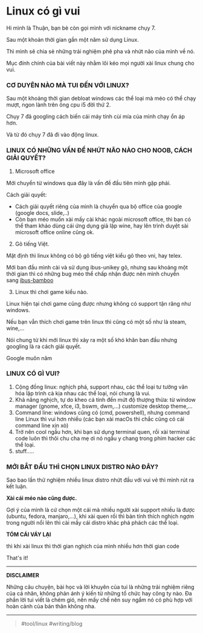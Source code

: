 # Linux có gì vui

Hi mình là Thuận, bạn bè còn gọi mình với nickname chụy 7.

Sau một khoản thời gian gần một năm sử dụng Linux.

Thì mình sẽ chia sẻ những trải nghiệm phê pha và nhứt não của mình về nó.

Mục đính chính của bài viết này nhằm lôi kéo mọi người xài linux chung cho vui.

### CƠ DUYÊN NÀO MÀ TUI ĐẾN VỚI LINUX?

Sau một khoảng thời gian debloat windows các thể loại mà méo có thể chạy mượt, ngon lành trên ông cpu i5 đời thứ 2.

Chụy 7 đã googling cách biến cái máy tính cùi mía của mình chạy ổn áp hơn.

Và từ đó chụy 7 đã đi vào động linux.

### LINUX CÓ NHỮNG VẤN ĐỀ NHỨT NÃO NÀO CHO NOOB, CÁCH GIẢI QUYẾT?

1. Microsoft office

Mới chuyển từ windows qua đây là vấn đề đầu tiên mình gặp phải.

Cách giải quyết:

- Cách giải quyết riêng của mình là chuyển qua bộ office của google (google docs, slide,..)
- Còn bạn méo muốn xài mấy cài khác ngoài microsoft office, thì bạn có thể tham khảo dùng cái ứng dụng giả lập wine, hay lên trình duyệt sài microsoft office online cũng ok.

2. Gõ tiếng Việt.

Mặt định thì linux không có bộ gõ tiếng việt kiểu gõ theo vni, hay telex.

Mới ban đầu mình cài và sử dụng ibus-unikey gõ, nhưng sau khoảng một thời gian thì có những bug méo thể chấp nhận được nên mình chuyển sang [ibus-bamboo](https://l.facebook.com/l.php?u=https%3A%2F%2Fgithub.com%2FBambooEngine%2Fibus-bamboo%3Ffbclid%3DIwAR1pBJh-TRXczFoXoph62kLJKBmdiiJVRluoBQVik2NUVDwXvL7JL2hAYmY&h=AT1VcwCkj1vnZ884iiQAcP9a_tDkJg5zzWILHwcnzWYSxx_Ply3gjQnXEupeP4QCUCKZc2Uf_7saHai5Lw7T7MaR2E-R-5Y_55UJ7xDz8OyNKCA84GKrBQ44sgwg77l-s3eY0qzFSBNc&__tn__=-UK-R&c[0]=AT0YHdPqaQRW0kiGjDgz63H3_XiASlF7B52lzY-69yb3SjtGTj8r1i8ubC8946V44tK-dKZr03RpHBKjLt9RUQGF9pGsHiId3ptn2Rx1inhYuwUTmuXDEGurZqShOnVRZNpCuWzksV-gKeEhx6kIWvwPgwuFZ41jEfrV42yLzckSrKTrM3TfZ4DCKs9cP3ezIv3cMfO58E_EXdTrQ76z)

3. Linux thì chơi game kiểu nào.

Linux hiện tại chơi game cũng được nhưng không có support tận răng như windows.

Nếu bạn vẫn thích chơi game trên linux thì cũng có một số như là steam, wine,...

Nói chung từ khi mới linux thì xảy ra một số khó khăn ban đầu nhưng googling là ra cách giải quyết.

Google muôn năm

### LINUX CÓ GÌ VUI?

1. Cộng đồng linux: nghịch phá, support nhau, các thể loại tư tưởng văn hóa lập trình cà kịa nhau các thể loại, nói chung là vui.
2. Khả năng nghịch, tự do kheo cá tính đến mứt độ thượng thừa: từ window manager (gnome, xfce, i3, bswm, dwm,...) customize desktop theme,...
3. Command line: windows cũng có (cmd, powershell), nhưng command line Linux thì vui hơn nhiều (các bạn xài macOs thì chắc cũng có cái command line xịn xò)
4. Trở nên cool ngầu hơn, khi bạn sử dụng terminal quen, rồi xài terminal code luôn thì thôi chu cha mẹ ơi nó ngầu y chang trong phim hacker các thể loại.
5. stuff.....

### MỚI BẮT ĐẦU THÌ CHỌN LINUX DISTRO NÀO ĐÂY?

Sao bao lần thử nghiệm nhiều linux distro nhứt đầu với vui vẻ thì mình rút ra kết luận.

**Xài cái méo nào cũng được.**

Gợi ý của mình là cứ chọn một cái mà nhiều người xài support nhiều là được (ubuntu, fedora, manjaro,...), khi xài quen rồi thì bản tính thích nghịch ngợm trong người nổi lên thì cài mấy cái distro khác phá phách các thể loại.

**TÓM CÁI VÁY LẠI**

thì khi xài linux thì thời gian nghịch của mình nhiều hơn thời gian code

That's it!

---

**DISCLAIMER**

Những câu chuyện, bài học và lời khuyên của tui là những trải nghiệm riêng của cá nhân, không phản ánh ý kiến từ những tổ chức hay công ty nào. Đa phần lời tui viết là chém gió, nên mấy chế nên suy ngẩm nó có phù hợp với hoàn cảnh của bản thân không nha.

---

> #tool/linux #writing/blog

